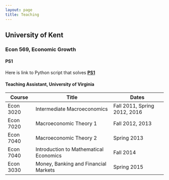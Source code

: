 ```yaml
---
layout: page
title: Teaching
---
```


## University of Kent ##

### Econ 569, Economic Growth ###

#### PS1 ####

Here is link to Python script that solves **[PS1](https://gunerilhan.github.io/img/PS1.ipynb)**

#### Teaching Assistant, University of Virginia ####

| Course | Title | Dates |
|--------| ----- |------ |
|Econ 3020 | Intermediate Macroeconomics | Fall 2011, Spring 2012, 2016 |
|Econ 7020 | Macroeconomic Theory 1 | Fall 2012, 2013 |
|Econ 7040 | Macroeconomic Theory 2 | Spring 2013 |
|Econ 7040 | Introduction to Mathematical Economics | Fall 2014 |
|Econ 3030 | Money, Banking and Financial Markets | Spring 2015 |  


